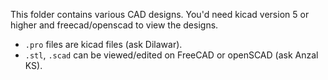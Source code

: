 This folder contains various CAD designs. You'd need kicad version 5 or higher
and freecad/openscad to view the designs.

- `.pro` files are kicad files (ask Dilawar).
- `.stl`, `.scad` can be viewed/edited on FreeCAD or openSCAD (ask Anzal KS).
